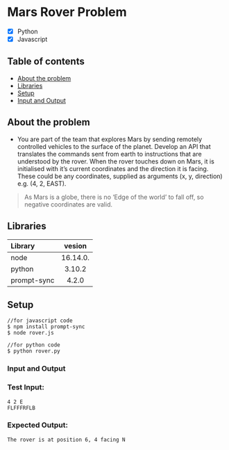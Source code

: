 # Mars Rover Problem

- [x] Python
- [x] Javascript

## Table of contents
* [About the problem](#About-the-problem)
* [Libraries](#libraries)
* [Setup](#setup)
* [Input and Output](#input-and-output)
<!-- * [Code Architecture](#code-architecture) -->

## About the problem

- You are part of the team that explores Mars by sending remotely controlled vehicles to the surface of the planet. Develop an API that translates the commands sent from earth to instructions that are understood by the rover.
When the rover touches down on Mars, it is initialised with it’s current coordinates and the direction it is facing. These could be any coordinates, supplied as arguments (x, y, direction) e.g. (4, 2, EAST).

> As Mars is a globe, there is no ‘Edge of the world’ to fall off, so negative coordinates are valid.

## Libraries

| Library |  vesion  |
| :------ | :------: |
| node  | 16.14.0. |
| python   |  3.10.2  |
| prompt-sync    |    4.2.0     |

## Setup
```
//for javascript code
$ npm install prompt-sync
$ node rover.js

//for python code
$ python rover.py
```
### Input and Output

### Test Input:
```
4 2 E
FLFFFRFLB
```
### Expected Output:
```
The rover is at position 6, 4 facing N
```
